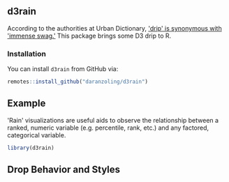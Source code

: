 
<!-- README.md is generated from README.Rmd. Please edit that file -->
d3rain
------

According to the authorities at Urban Dictionary, ['drip' is synonymous with 'immense swag.'](https://www.urbandictionary.com/define.php?term=Drip) This package brings some D3 drip to R.

### Installation

You can install `d3rain` from GitHub via:

``` r
remotes::install_github("daranzoling/d3rain")
```

Example
-------

'Rain' visualizations are useful aids to observe the relationship between a ranked, numeric variable (e.g. percentile, rank, etc.) and any factored, categorical variable.

``` r
library(d3rain)
```

Drop Behavior and Styles
------------------------
